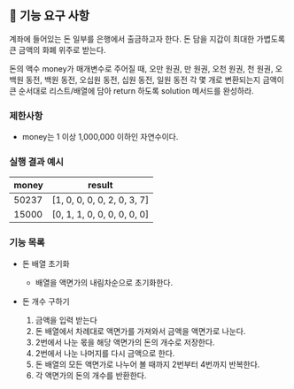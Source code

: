 ## 🚀 기능 요구 사항

계좌에 들어있는 돈 일부를 은행에서 출금하고자 한다. 돈 담을 지갑이 최대한 가볍도록 큰 금액의 화폐 위주로 받는다.

돈의 액수 money가 매개변수로 주어질 때, 오만 원권, 만 원권, 오천 원권, 천 원권, 오백원 동전, 백원 동전, 오십원 동전, 십원 동전, 일원 동전 각 몇 개로 변환되는지 금액이 큰 순서대로 리스트/배열에 담아 return 하도록 solution 메서드를 완성하라.

### 제한사항

- money는 1 이상 1,000,000 이하인 자연수이다.

### 실행 결과 예시

| money | result |
| --- | --- |
| 50237	| [1, 0, 0, 0, 0, 2, 0, 3, 7] |
| 15000	| [0, 1, 1, 0, 0, 0, 0, 0, 0] |

### 기능 목록

- 돈 배열 초기화
  - 배열을 액면가의 내림차순으로 초기화한다.
  
- 돈 개수 구하기
  1. 금액을 입력 받는다
  2. 돈 배열에서 차례대로 액면가를 가져와서 금액을 액면가로 나눈다.
  3. 2번에서 나눈 몫을 해당 액면가의 돈의 개수로 저장한다.
  4. 2번에서 나눈 나머지를 다시 금액으로 한다.
  5. 돈 배열의 모든 액면가로 나누어 볼 때까지 2번부터 4번까지 반복한다.
  6. 각 액면가의 돈의 개수를 반환한다.
  
